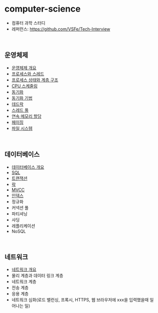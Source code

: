 # computer-science
- 컴퓨터 과학 스터디
- 레퍼런스: https://github.com/VSFe/Tech-Interview

<br>

## 운영체제
- [운영체제 개요](operating-system/01-operating-system.md)
- [프로세스와 스레드](operating-system/02-process-thread.md)
- [프로세스 상태와 계층 구조](operating-system/03-process-state-and-hierarchy.md)
- [CPU 스케줄링](operating-system/04-cpu-scheduling.md)
- [동기화](operating-system/05-synchronization.md)
- [동기화 기법](operating-system/06-synchronization-techniques.md)
- [데드락](operating-system/07-deadlock.md)
- [스레드 풀](operating-system/08-thread-pool.md)
- [연속 메모리 할당](operating-system/09-contiguous-memory-allocation.md)
- [페이징](operating-system/10-paging.md)
- [파일 시스템](operating-system/11-file-system.md)

<br>

## 데이터베이스
- [데이터베이스 개요](database/01-database.md)
- [SQL](database/02-sql.md)
- [트랜잭션](database/03-transaction.md)
- [락](https://stemmm.tistory.com/6)
- [MVCC](https://stemmm.tistory.com/7)
- [인덱스](https://stemmm.tistory.com/8)
- 정규화
- 커넥션 풀
- 파티셔닝
- 샤딩
- 레플리케이션
- NoSQL


<br>

## 네트워크
- [네트워크 개요](network/01-network.md)
- 물리 계층과 데이터 링크 계층
- 네트워크 계층
- 전송 계층
- 응용 계층
- 네트워크 심화(로드 밸런싱, 프록시, HTTPS, 웹 브라우저에 xxx을 입력했을때 일어나는 일)

